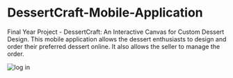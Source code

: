 # DessertCraft-Mobile-Application
Final Year Project - DessertCraft: An Interactive Canvas for Custom Dessert Design. This mobile application allows the dessert enthusiasts to design and order their preferred dessert online. It also allows the seller to manage the order.

![log in](https://github.com/user-attachments/assets/61ea5bc6-3295-40ca-b1d2-a864b1c233db)
